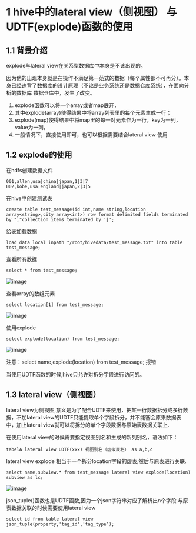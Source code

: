 # 1 hive中的lateral view（侧视图） 与 UDTF(explode)函数的使用

## 1.1 背景介绍
explode与lateral view在关系型数据库中本身是不该出现的。

因为他的出现本身就是在操作不满足第一范式的数据（每个属性都不可再分）。本身已经违背了数据库的设计原理（不论是业务系统还是数据仓库系统），在面向分析的数据库 数据仓库中，发生了改变。
1. explode函数可以将一个array或者map展开，
2. 其中explode(array)使得结果中将array列表里的每个元素生成一行；
3. explode(map)使得结果中将map里的每一对元素作为一行，key为一列，value为一列，
4. 一般情况下，直接使用即可，也可以根据需要结合lateral view 使用

## 1.2 explode的使用
在hdfs创建数据文件
``` 
001,allen,usa|china|japan,1|3|7
002,kobe,usa|england|japan,2|3|5
```

在hive中创建测试表
``` 
create table test_message(id int,name string,location array<string>,city array<int>) row format delimited fields terminated by ","collection items terminated by '|';

```

给表加载数据
``` 
load data local inpath "/root/hivedata/test_message.txt" into table test_message;
```

查看所有数据
``` 
select * from test_message;
```

![image](https://user-images.githubusercontent.com/75486726/180773544-f6c9806a-f752-45cc-9b0d-65fb3a4cf2bf.png)

查看array的数组元素
``` 
select location[1] from test_message;
```

![image](https://user-images.githubusercontent.com/75486726/180773588-51418e75-054e-4220-9bcd-f44f068a4ad0.png)

使用explode
``` 
select explode(location) from test_message;
```

![image](https://user-images.githubusercontent.com/75486726/180773666-24ff1cf0-7c92-4c1a-b34c-a8b3a9f0fd28.png)

注意：select name,explode(location) from test_message; 报错

当使用UDTF函数的时候,hive只允许对拆分字段进行访问的。

## 1.3 lateral view（侧视图）
lateral view为侧视图,意义是为了配合UDTF来使用，把某一行数据拆分成多行数据，不加lateral view的UDTF只能提取单个字段拆分，并不能塞会原来数据表中，加上lateral view就可以将拆分的单个字段数据与原始表数据关联上.

在使用lateral view的时候需要指定视图别名和生成的新列别名，语法如下：
``` 
tabelA lateral view UDTF(xxx) 视图别名（虚拟表名） as a,b,c
```

lateral view explode 相当于一个拆分location字段的虚表,然后与原表进行关联.
``` 
select name,subview.* from test_message lateral view explode(location) subview as lc;
```

![image](https://user-images.githubusercontent.com/75486726/180773871-c15270e6-b874-4465-8e68-1cd922fcd394.png)

json_tuple()函数也是UDTF函数,因为一个json字符串对应了解析出n个字段.与原表数据关联的时候需要使用lateral view
``` 
select id from table lateral view json_tuple(property,'tag_id','tag_type’);
```
